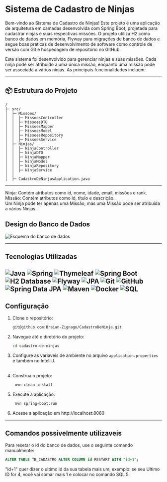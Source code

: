 # Sistema de Cadastro de Ninjas

Bem-vindo ao Sistema de Cadastro de Ninjas!
Este projeto é uma aplicação de arquitetura em camadas desenvolvida com Spring Boot, projetada para cadastrar ninjas e suas respectivas missões. O projeto utiliza H2 como banco de dados em memória, Flyway para migrações de banco de dados e segue boas práticas de desenvolvimento de software como controle de versão com Git e hospedagem de repositório no GitHub.

Este sistema foi desenvolvido para gerenciar ninjas e suas missões. Cada ninja pode ser atribuído a uma única missão, enquanto uma missão pode ser associada a vários ninjas. As principais funcionalidades incluem:

---
## 📦 Estrutura do Projeto
```
/
├─ src/
│  ├─ Missoes/
│  │  ├─ MissoesController
│  │  ├─ MissoesDTO
│  │  ├─ MissoesMapper
│  │  ├─ MissoesModel
│  │  ├─ MissoesRepository
│  │  ├─ MissoesService
│  ├─ Ninjas/
│  │  ├─ NinjaController
│  │  ├─ NinjaDTO
│  │  ├─ NinjaMapper
│  │  ├─ NinjaModel
│  │  ├─ NinjaRepository
│  │  ├─ NinjaService
│  │
│  ├─ CadastroDeNinjasApplication.java
```

---
Ninja: Contém atributos como id, nome, idade, email, missões e rank. <br>
Missão: Contém atributos como id, título e descrição. <br>
Um Ninja pode ter apenas uma Missão, mas uma Missão pode ser atribuída a vários Ninjas.

## Design do Banco de Dados
![Esquema do banco de dados](images/diagram.png)

---
## Tecnologias Utilizadas
![Java](https://img.shields.io/badge/java-%23ED8B00.svg?style=for-the-badge&logo=openjdk&logoColor=white)
![Spring](https://img.shields.io/badge/spring-%236DB33F.svg?style=for-the-badge&logo=spring&logoColor=white)
![Thymeleaf](https://img.shields.io/badge/Thymeleaf-005F0F?style=for-the-badge&logo=thymeleaf&logoColor=white)
![Spring Boot](https://img.shields.io/badge/Spring%20Boot-6DB33F?style=for-the-badge&logo=springboot&logoColor=white)
![H2 Database](https://img.shields.io/badge/H2%20Database-40616D?style=for-the-badge&logo=h2&logoColor=white)
![Flyway](https://img.shields.io/badge/Flyway-CC0F43?style=for-the-badge&logo=flyway&logoColor=white)
![JPA](https://img.shields.io/badge/JPA-E67824?style=for-the-badge&logo=hibernate&logoColor=white)
![Git](https://img.shields.io/badge/Git-F05032?style=for-the-badge&logo=git&logoColor=white)
![GitHub](https://img.shields.io/badge/GitHub-100000?style=for-the-badge&logo=github&logoColor=white)
![Spring Data JPA](https://img.shields.io/badge/Spring%20Data%20JPA-6DB33F?style=for-the-badge&logo=spring&logoColor=white)
![Maven](https://img.shields.io/badge/Apache%20Maven-C71A36?style=for-the-badge&logo=apache-maven&logoColor=white)
![Docker](https://img.shields.io/badge/Docker-2496ED?style=for-the-badge&logo=docker&logoColor=white)
![SQL](https://img.shields.io/badge/SQL-303E48?style=for-the-badge&logo=postgresql&logoColor=white)
---

## Configuração
1. Clone o repositório:
   ```bash
   git@github.com:Braian-Zignago/CadastroDeNinja.git
    ```
2. Navegue até o diretório do projeto:
   ```bash
   cd cadastro-de-ninjas
   ```
3. Configure as variaveis de ambiente no arquivo `application.properties` e também no IntelliJ. <br><br>

4. Construa o projeto:
   ```bash
    mvn clean install
    ```
5. Execute a aplicação:
    ```bash
     mvn spring-boot:run
     ```
6. Acesse a aplicação em http://localhost:8080
---
## Comandos possivelmente utilizaveis
Para resetar o id do banco de dados, use o seguinte comando manualmente:
```sql
ALTER TABLE TB_CADASTRO ALTER COLUMN id RESTART WITH "id+1";
```
"id+1" quer dizer o ultimo id da sua tabela mais um, exemplo: se seu Ultimo ID for 4, você vai somar mais 1 e colocar no comando SQL 5.